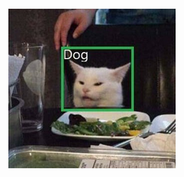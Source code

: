 [![icute_puppy.jpg](cute_puppy.jpg)]('https://github.com/DMinghao/Deep_Learning_with_Unstructured_Data')